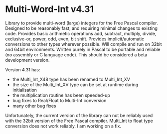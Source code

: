 # Multi-Word-Int v4.31
Library to provide multi-word (large) integers for the Free Pascal compiler.
Designed to be reasonably fast, and requiring minimal changes to existing code.
Provides basic arithmetic operations add, subtract, multiply, divide, exclusive-or, power, odd, even, bit shift.
Provides implicit/automatic conversions to other types wherever possible.
Will compile and run on 32bit and 64bit environments.
Written purely in Pascal to be portable and reliable (no assembly or C language code).
This should be considered a beta development version.

Version 4.31 has:
- the Multi_Int_X48 type has been renamed to Multi_Int_XV
- the size of the Multi_Int_XV type can be set at runtime during initialisation
- the multiplication routine has been speeded-up
- bug fixes to Real/Float to Multi-Int conversion
- many other bug fixes

Unfortunately, the current version of the library can not be reliably used with the 32bit version of the Free Pascal compiler. Multi_Int to float type conversion does not work reliably. I am working on a fix.
